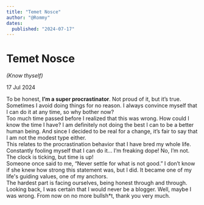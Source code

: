 ```yaml
---
title: "Temet Nosce"
author: "@Rommy"
dates:
  published: "2024-07-17"
---
```


# Temet Nosce
_(Know thyself)_

17 Jul 2024

To be honest, **I’m a super procrastinator**. Not proud of it, but it’s true. Sometimes I avoid doing things for no reason. I always convince myself that I can do it at any time, so why bother now?<br>
Too much time passed before I realized that this was wrong. How could I know the time I have? I am definitely not doing the best I can to be a better human being. And since I decided to be real for a change, it’s fair to say that I am not the modest type either.<br>
This relates to the procrastination behavior that I have bred my whole life. Constantly fooling myself that I can do it... I’m freaking dope! No, I’m not. 
The clock is ticking, but time is up!<br>
Someone once said to me, “Never settle for what is not good.” I don’t know if she knew how strong this statement was, but I did. It became one of my life's guiding values, one of my anchors.<br>
The hardest part is facing ourselves, being honest through and through. Looking back, I was certain that I would never be a blogger. Well, maybe I was wrong.
From now on no more bullsh*t, thank you very much.
